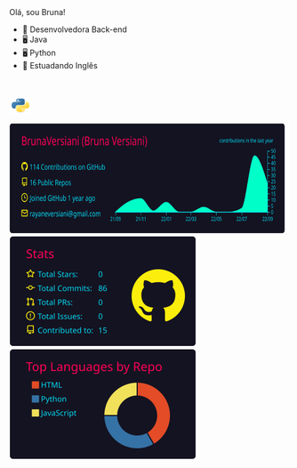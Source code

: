 <div >
Olá, sou Bruna!

- 🥰 Desenvolvedora Back-end
- 🖥️ Java
- 🖥️ Python
- 🚀 Estuadando Inglês 
<div/>

<br>
<div style="display: inline_block"><br>
  <img align="center" alt="Ray-Python" height="30" width="40" src="https://raw.githubusercontent.com/devicons/devicon/master/icons/python/python-original.svg">
          
</div>
          
<br>
<div>
 <img height="200em" src=https://raw.githubusercontent.com/brunaversiani/brunaversiani/main/profile-summary-card-output/2077/0-profile-details.svg>
 <img height="200em" src="https://raw.githubusercontent.com/brunaversiani/brunaversiani/main/profile-summary-card-output/2077/3-stats.svg">
 <img height="200em" src="https://raw.githubusercontent.com/brunaversiani/brunaversiani/main/profile-summary-card-output/2077/1-repos-per-language.svg">
</div>
